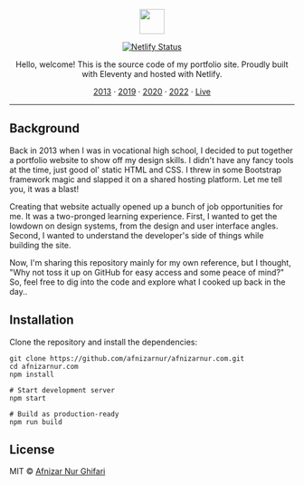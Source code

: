 <p align="center">
  <a href="https://github.com/afnizarnur">
    <img src="https://gravatar.com/userimage/18787920/cf0b156da5c2fbd33d1dcde3bcaedba6.jpeg?size=44" width="44">
  </a>
</p>

<p align="center">
  <a href="https://app.netlify.com/sites/afnizarnur/deploys"><img src="https://api.netlify.com/api/v1/badges/39910d3d-7848-4020-914c-209c03d34b82/deploy-status" alt="Netlify Status" /></a>
</p>

<p align="center">
  Hello, welcome! This is the source code of my portfolio site. Proudly built with Eleventy and hosted with Netlify.
</p>

<p align="center">
  <a href="https://github.com/afnizarnur/afnizarnur.com/tree/2013">2013</a> · <a href="https://github.com/afnizarnur/afnizarnur.com/tree/2019">2019</a> · <a href="https://github.com/afnizarnur/afnizarnur.com/tree/2020">2020</a> · <a href="https://github.com/afnizarnur/afnizarnur.com/tree/2022">2022</a> · <a href="https://github.com/afnizarnur/afnizarnur.com/">Live</a>
</p>

---

## Background

Back in 2013 when I was in vocational high school, I decided to put together a portfolio website to show off my design skills. I didn't have any fancy tools at the time, just good ol' static HTML and CSS. I threw in some Bootstrap framework magic and slapped it on a shared hosting platform. Let me tell you, it was a blast!

Creating that website actually opened up a bunch of job opportunities for me. It was a two-pronged learning experience. First, I wanted to get the lowdown on design systems, from the design and user interface angles. Second, I wanted to understand the developer's side of things while building the site.

Now, I'm sharing this repository mainly for my own reference, but I thought, "Why not toss it up on GitHub for easy access and some peace of mind?" So, feel free to dig into the code and explore what I cooked up back in the day..

## Installation

Clone the repository and install the dependencies:

    git clone https://github.com/afnizarnur/afnizarnur.com.git
    cd afnizarnur.com
    npm install

    # Start development server
    npm start

    # Build as production-ready
    npm run build

## License

MIT © [Afnizar Nur Ghifari](https://github.com/afnizarnur/afnizarnur.com)
